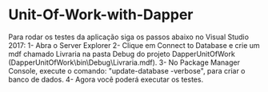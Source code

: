 # Unit-Of-Work-with-Dapper

Para rodar os testes da aplicação siga os passos abaixo no Visual Studio 2017:
1- Abra o Server Explorer
2- Clique em Connect to Database e crie um mdf chamado Livraria na pasta Debug do projeto DapperUnitOfWork (DapperUnitOfWork\bin\Debug\Livraria.mdf).
3- No Package Manager Console, execute o comando: "update-database -verbose", para criar o banco de dados.
4- Agora você poderá executar os testes.
